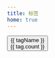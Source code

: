```yaml
---
title: 标签
home: true
---
```


<script setup>
import { useRouter } from "vitepress";
import { data as posts } from "../src/posts.data.ts";
import { sortPostsByTag } from "../src/utils/postUtil.ts";
const { tags } = sortPostsByTag(posts);
const router = useRouter();
const tagHandler = (tag) => {
  router.go(`tags/${tag}`);
};
</script>

<div class="card bg-base-100 shadow-md w-[950px] h-auto mx-5 mb-2">
    <div class="card-body w-[950px] flex flex-row">
        <button @click="tagHandler(tagName)" v-for="(tag, tagName) in tags" class="btn dark:btn-neutral">
            {{ tagName }}
            <div class="badge">{{ tag.count }}</div>
        </button>
    </div>
</div>
